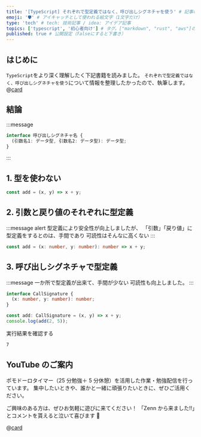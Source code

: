 ```yaml
---
title: '[TypeScript] それぞれで型定義ではなく、呼び出しシグネチャを使う' # 記事のタイトル
emoji: '🛡' # アイキャッチとして使われる絵文字（1文字だけ）
type: 'tech' # tech: 技術記事 / idea: アイデア記事
topics: ['typescript', '初心者向け'] # タグ。["markdown", "rust", "aws"]のように指定する
published: true # 公開設定（falseにすると下書き）
---
```


## はじめに

`TypeScript`をより深く理解したく下記書籍を読みました。
`それぞれで型定義ではなく、呼び出しシグネチャを使う`について情報を整理したかったので、執筆します。
@[card](https://www.oreilly.co.jp/books/9784814400362/)

## 結論

:::message

```ts
interface 呼び出しシグネチャ名 {
  (引数名1: データ型, 引数名2: データ型): データ型;
}
```

:::

## 1. 型を使わない

```ts
const add = (x, y) => x + y;
```

## 2. 引数と戻り値のそれぞれに型定義

:::message alert
型定義により安全性が向上しましたが、
「引数」「戻り値」に型定義をするとのは、手間であり
可読性はそんなに高くない
:::

```ts
const add = (x: number, y: number): number => x + y;
```

## 3. 呼び出しシグネチャで型定義

:::message
一か所で型定義が出来て、手間が少ない
可読性も向上しました。
:::

```ts
interface CallSignature {
  (x: number, y: number): number;
}

const add: CallSignature = (x, y) => x + y;
console.log(add(2, 5));
```

実行結果を確認する

```bash
7
```

## YouTube のご案内

ポモドーロタイマー（25 分勉強＋ 5 分休憩）を活用した作業・勉強配信を行っています。
集中したいときや、誰かと一緒に頑張りたいときに、ぜひご活用ください。

ご興味のある方は、ぜひお気軽に遊びに来てください！
「Zenn から来ました!!」とコメントを貰えると泣いて喜びます 🤣

@[card](https://www.youtube.com/@aew2sbee)
